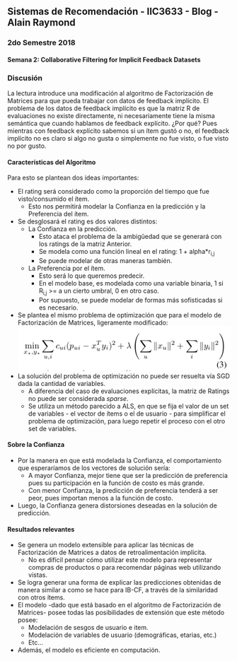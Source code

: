 
## Sistemas de Recomendación - IIC3633 - Blog - Alain Raymond
### 2do Semestre 2018

#### Semana 2:  Collaborative Filtering for Implicit Feedback Datasets

### Discusión

La lectura introduce una modificación al algoritmo de Factorización de Matrices para que pueda trabajar con datos de feedback implícito. El problema de los datos de feedback implícito es que la matriz R de evaluaciones no existe directamente, ni necesariamente tiene la misma semántica que cuando hablamos de feedback explícito. ¿Por qué? Pues mientras con feedback explícito sabemos si un ítem gustó o no, el feedback implícito no es claro si algo no gusta o simplemente no fue visto, o fue visto no por gusto.

#### Características del Algoritmo

Para esto se plantean dos ideas importantes:

* El rating será considerado como la proporción del tiempo que fue visto/consumido el ítem.
  * Esto nos permitirá modelar la Confianza en la predicción y la Preferencia del ítem.
* Se desglosará el rating es dos valores distintos:
  * La Confianza en la predicción.
    * Esto ataca el problema de la ambigûedad que se generará con los ratings de la matriz Anterior.
    * Se modela como una función lineal en el rating: 1 + alpha*r<sub>i,j</a>
    * Se puede modelar de otras maneras también.
  * La Preferencia por el ítem.
    * Esto será lo que queremos predecir.
    * En el modelo base, es modelada como una variable binaria, 1 si R<sub>i,j</sub> >= a un cierto umbral, 0 en otro caso.
    * Por supuesto, se puede modelar de formas más sofisticadas si es necesario.
* Se plantea el mismo problema de optimización que para el modelo de Factorización de Matrices, ligeramente modificado:
![Fórmula Problema de Optimización IF-MF](https://github.com/alainray/recsys/blob/week-2/week2/pics/IF-MF-Formula.png)
* La solución del problema de optimización no puede ser resuelta vía SGD dada la cantidad de variables.
  * A diferencia del caso de evaluaciones explícitas, la matriz de Ratings no puede ser considerada _sparse_.
  * Se utiliza un método parecido a ALS, en que se fija el valor de un set de variables - el vector de ítems o el de usuario - para simplificar el problema de optimización, para luego repetir el proceso con el otro set de variables.
  
#### Sobre la Confianza
* Por la manera en que está modelada la Confianza, el comportamiento que esperaríamos de los vectores de solución sería:
  * A mayor Confianza, mejor tiene que ser la predicción de preferencia pues su participación en la función de costo es más grande.
  * Con menor Confianza, la predicción de preferencia tenderá a ser peor, pues importan menos a la función de costo.
* Luego, la Confianza genera distorsiones deseadas en la solución de predicción.
  
#### Resultados relevantes
* Se genera un modelo extensible para aplicar las técnicas de Factorización de Matrices a datos de retroalimentación implícita.
  * No es difícil pensar cómo utilizar este modelo para representar compras de productos o para recomendar páginas web utilizando vistas.
* Se logra generar una forma de explicar las predicciones obtenidas de manera similar a como se hace para IB-CF, a través de la similaridad con otros ítems.
* El modelo -dado que está basado en el algoritmo de Factorización de Matrices- posee todas las posibilidades de extensión que este método posee:
  * Modelación de sesgos de usuario e item.
  * Modelación de variables de usuario (demográficas, etarias, etc.)
  * Etc...
* Además, el modelo es eficiente en computación.
 
